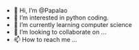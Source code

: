 - 👋 Hi, I’m @Papalao
- 👀 I’m interested in python coding. 
- 🌱 I’m currently learning computer science
- 💞️ I’m looking to collaborate on ...
- 📫 How to reach me ...

<!---
Papalao/Papalao is a ✨ special ✨ repository because its `README.md` (this file) appears on your GitHub profile.
You can click the Preview link to take a look at your changes.
--->
